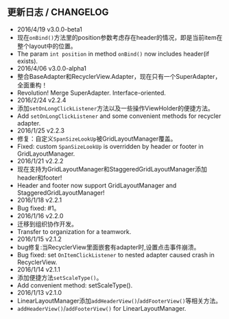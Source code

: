 ## 更新日志 / CHANGELOG
* 2016/4/19 v3.0.0-beta1
* 现在`onBind()`方法里的position参数考虑存在header的情况，即是当前item在整个layout中的位置。
* The param `int position` in method `onBind()` now includes header(if exists).
* 2016/4/06 v3.0.0-alpha1
* 整合BaseAdapter和RecyclerView.Adapter，现在只有一个SuperAdapter，全面重构！
* Revolution! Merge SuperAdapter. Interface-oriented.
* 2016/2/24 v2.2.4
* 添加`setOnLongClickListener`方法以及一些操作ViewHolder的便捷方法。
* Add `setOnLongClickListener` and some convenient methods for recycler adapter.
* 2016/1/25 v2.2.3
* 修复：自定义`SpanSizeLookUp`被GridLayoutManager覆盖。
* Fixed: custom `SpanSizeLookUp` is overridden by header or footer in GridLayoutManager.
* 2016/1/21 v2.2.2
* 现在支持为GridLayoutManager和StaggeredGridLayoutManager添加header和footer!
* Header and footer now support GridLayoutManager and StaggeredGridLayoutManager!
* 2016/1/18 v2.2.1
* Bug fixed: #1。
* 2016/1/16 v2.2.0
* 迁移到组织协作开发。
* Transfer to organization for a teamwork.
* 2016/1/15 v2.1.2
* bug修复:当RecyclerView里面嵌套有adapter时,设置点击事件崩溃。
* Bug fixed: set `OnItemClickListener` to nested adapter caused crash in RecyclerView.
* 2016/1/14 v2.1.1
* 添加便捷方法`setScaleType()`。
* Add convenient method: setScaleType().
* 2016/1/13 v2.1.0
* LinearLayoutManager添加`addHeaderView()`/`addFooterView()`等相关方法。
* `addHeaderView()`/`addFooterView()` for LinearLayoutManager.